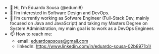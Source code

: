 - 👋 Hi, I’m Eduardo Sousa (@edumi8)
- 👀 I’m interested in Software Design and DevOps.
- 🌱 I’m currently working as Sofware Engineer (Full-Stack Dev, mainly focused on Java and JavaScript) and taking my Masters Degree on System Administration, my main goal is to work as a DevOps Engineer.
- 📫 How to reach me:
  - email: eduardoapsoua@gmail.com
  - linkedIn: https://www.linkedin.com/in/eduardo-sousa-02b8971b1/

<!---
edumi8/edumi8 is a ✨ special ✨ repository because its `README.md` (this file) appears on your GitHub profile.
You can click the Preview link to take a look at your changes.
--->
